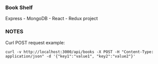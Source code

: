 ### Book Shelf ###

Express - MongoDB - React - Redux project

### NOTES ###

Curl POST request example:

```curl -v http://localhost:3000/api/books -X POST -H "Content-Type: application/json" -d '{"key1":"value1", "key2":"value2"}'```
